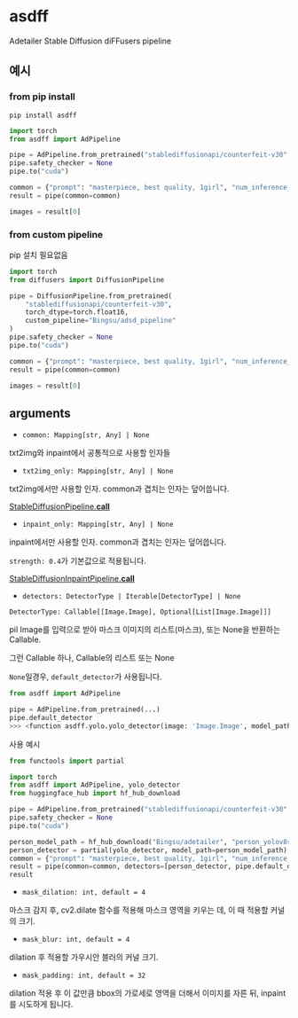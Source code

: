 # asdff

Adetailer Stable Diffusion diFFusers pipeline

## 예시

### from pip install

```
pip install asdff
```

```py
import torch
from asdff import AdPipeline

pipe = AdPipeline.from_pretrained("stablediffusionapi/counterfeit-v30", torch_dtype=torch.float16)
pipe.safety_checker = None
pipe.to("cuda")

common = {"prompt": "masterpiece, best quality, 1girl", "num_inference_steps": 28}
result = pipe(common=common)

images = result[0]
```

### from custom pipeline

pip 설치 필요없음

```py
import torch
from diffusers import DiffusionPipeline

pipe = DiffusionPipeline.from_pretrained(
    "stablediffusionapi/counterfeit-v30",
    torch_dtype=torch.float16,
    custom_pipeline="Bingsu/adsd_pipeline"
)
pipe.safety_checker = None
pipe.to("cuda")

common = {"prompt": "masterpiece, best quality, 1girl", "num_inference_steps": 28}
result = pipe(common=common)

images = result[0]
```

## arguments

- `common: Mapping[str, Any] | None`

txt2img와 inpaint에서 공통적으로 사용할 인자들

- `txt2img_only: Mapping[str, Any] | None`

txt2img에서만 사용할 인자. common과 겹치는 인자는 덮어씁니다.

[StableDiffusionPipeline.__call__](https://huggingface.co/docs/diffusers/api/pipelines/stable_diffusion/text2img#diffusers.StableDiffusionPipeline.__call__)

- `inpaint_only: Mapping[str, Any] | None`

inpaint에서만 사용할 인자. common과 겹치는 인자는 덮어씁니다.

`strength: 0.4`가 기본값으로 적용됩니다.

[StableDiffusionInpaintPipeline.__call__](https://huggingface.co/docs/diffusers/api/pipelines/stable_diffusion/inpaint#diffusers.StableDiffusionInpaintPipeline.__call__)

- `detectors: DetectorType | Iterable[DetectorType] | None`

`DetectorType: Callable[[Image.Image], Optional[List[Image.Image]]]`

pil Image를 입력으로 받아 마스크 이미지의 리스트(마스크), 또는 None을 반환하는 Callable.

그런 Callable 하나, Callable의 리스트 또는 None

`None`일경우, `default_detector`가 사용됩니다.

```py
from asdff import AdPipeline

pipe = AdPipeline.from_pretrained(...)
pipe.default_detector
>>> <function asdff.yolo.yolo_detector(image: 'Image.Image', model_path: 'str | None' = None, confidence: 'float' = 0.3) -> 'list[Image.Image] | None'>
```

사용 예시

```py
from functools import partial

import torch
from asdff import AdPipeline, yolo_detector
from huggingface_hub import hf_hub_download

pipe = AdPipeline.from_pretrained("stablediffusionapi/counterfeit-v30", torch_dtype=torch.float16)
pipe.safety_checker = None
pipe.to("cuda")

person_model_path = hf_hub_download("Bingsu/adetailer", "person_yolov8s-seg.pt")
person_detector = partial(yolo_detector, model_path=person_model_path)
common = {"prompt": "masterpiece, best quality, 1girl", "num_inference_steps": 28}
result = pipe(common=common, detectors=[person_detector, pipe.default_detector])
result
```

- `mask_dilation: int, default = 4`

마스크 감지 후, cv2.dilate 함수를 적용해 마스크 영역을 키우는 데, 이 때 적용할 커널의 크기.

- `mask_blur: int, default = 4`

dilation 후 적용할 가우시안 블러의 커널 크기.

- `mask_padding: int, default = 32`

dilation 적용 후 이 값만큼 bbox의 가로세로 영역을 더해서 이미지를 자른 뒤, inpaint를 시도하게 됩니다.
